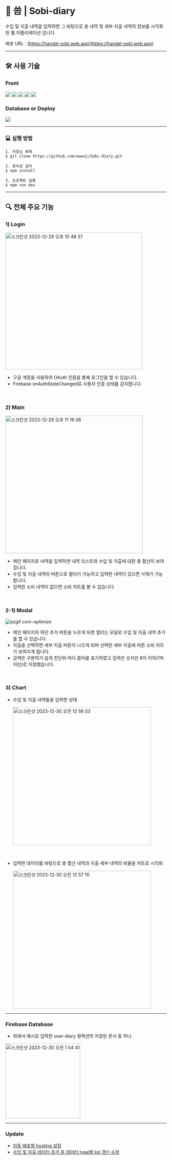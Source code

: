 # 📒 씀 | Sobi-diary

수입 및 지출 내역을 입력하면 그 바탕으로 총 내역 및 세부 지출 내역의 정보를 시각화한 웹 어플리케이션 입니다.

배포 URL : [https://handal-sobi.web.app](https://handal-sobi.web.app)

---

## 🛠️ 사용 기술

### Front

<p>
<img src="https://img.shields.io/badge/React-61DAFB?style=flat-square&logo=React&logoColor=black">
<img src="https://img.shields.io/badge/Typescript-3178C6?style=flat-square&logo=Typescript&logoColor=white">
<img src="https://img.shields.io/badge/Tailwind CSS-06B6D4?style=flat-square&logo=Tailwind CSS&logoColor=white"/>
<img src="https://img.shields.io/badge/React Router-black?style=flat-square&logo=ReactRouter&logoColor=CA4245">
<img src="https://img.shields.io/badge/chart.js-F5788D.svg?style=flat-square&logo=chart.js&logoColor=white">
</p>

### Database or Deploy

<img src="https://img.shields.io/badge/Firebase-orange?style=flat-square&logo=firebase&logoColor=#FFCA28">

---

### 💻 실행 방법

```
1. 저장소 복제
$ git clone https://github.com/oweaj/Sobi-diary.git

2. 종속성 설치
$ npm install

3. 프로젝트 실행
$ npm run dev
```

---

## 🔍 전체 주요 기능

### 1) Login

<img width="427" alt="스크린샷 2023-12-29 오후 10 48 37" src="https://github.com/oweaj/sobi-diary/assets/101049520/4ce7483d-f486-461a-9fdb-faaf5076608b">

- 구글 계정을 사용하여 OAuth 인증을 통해 로그인을 할 수 있습니다.
- Firebase onAuthStateChanged로 사용자 인증 상태를 감지합니다.

<br>

### 2) Main

<img width="429" alt="스크린샷 2023-12-29 오후 11 16 08" src="https://github.com/oweaj/sobi-diary/assets/101049520/fd4184a0-3288-4d72-b2ee-9b988a929ddd">

- 메인 페이지로 내역을 입력하면 내역 리스트와 수입 및 지출에 대한 총 합산이 보여집니다.
- 수입 및 지출 내역의 버튼으로 필터가 가능하고 입력한 내역이 있으면 삭제가 가능합니다.
- 입력한 소비 내역이 없으면 소비 차트를 볼 수 없습니다.

<br>

### 2-1) Modal

![ezgif com-optimize](https://github.com/oweaj/sobi-diary/assets/101049520/9c4be750-6d17-48af-af86-8ad4580ce155)

- 메인 페이지의 하단 추가 버튼을 누르게 되면 열리는 모달로 수입 및 지출 내역 추가를 할 수 있습니다.
- 지출을 선택하면 세부 지출 버튼이 나오게 되며 선택한 세부 지출에 따른 소비 차트가 보여지게 됩니다.
- 금액은 구분하기 쉽게 천단위 마다 콤마를 표기하였고 입력은 숫자만 8자 이하(1억 미만)로 지정했습니다.

<br>

### 3) Chart

- 수입 및 지출 내역들을 입력한 상태

  <img width="431" alt="스크린샷 2023-12-30 오전 12 56 53" src="https://github.com/oweaj/sobi-diary/assets/101049520/b8e05526-2b56-4f1c-9322-6e66c061f7a1">

<br>

- 입력한 데이터를 바탕으로 총 합산 내역과 지출 세부 내역의 비율을 차트로 시각화

  <img width="431" alt="스크린샷 2023-12-30 오전 12 57 10" src="https://github.com/oweaj/sobi-diary/assets/101049520/5da8bb4b-22c8-4fab-b9c7-5ff146d734db">

---

### Firebase Database

- 위에서 예시로 입력한 user-diary 컬렉션의 저장된 문서 중 하나

<img width="234" alt="스크린샷 2023-12-30 오전 1 04 41" src="https://github.com/oweaj/sobi-diary/assets/101049520/25939565-f1ce-485d-ad5b-962b1b13ce69">

---

### Update

- [자동 배포화 hosting 설정](https://velog.io/@oweaj/Firebase-deploy)
- [수입 및 지출 데이터 추가 후 데이터 type별 list 갱신 수정](https://github.com/oweaj/Sobi-diary/blob/main/src/hooks/useGetDoc.tsx)
